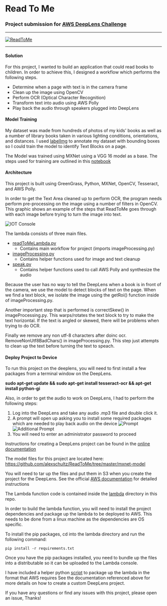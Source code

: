 # Read To Me
### Project submission for [AWS DeepLens Challenge](https://awsdeeplens.devpost.com/) 

---

<a href="http://www.youtube.com/watch?feature=player_embedded&v=fLjYKyRDDu0" target="_blank">
<img src="http://img.youtube.com/vi/fLjYKyRDDu0/0.jpg" alt="ReadToMe" />
</a>

---

#### Solution

For this project, I wanted to build an application that could read books to children. In order to achieve this, I designed a workflow which performs the following steps.

- Determine when a page with text is in the camera frame
- Clean up the image using OpenCV
- Perform OCR (Optical Character Recognition)
- Transform text into audio using AWS Polly
- Play back the audio through speakers plugged into DeepLens


#### Model Training

My dataset was made from hundreds of photos of my kids' books as well as a number of library books taken in various lighting conditions, orientations, and distances.
I used [labelImg](https://github.com/tzutalin/labelImg) to annotate my dataset with bounding boxes so I could train the model to identify Text Blocks on a page.

The Model was trained using MXNet using a VGG 16 model as a base. The steps used for training are outlined in this [notebook](https://github.com/alexschultz/ReadToMe/blob/master/ReadToMe%20Model%20Training.ipynb) 


#### Architecture

This project is built using GreenGrass, Python, MXNet, OpenCV, Tesseract, and AWS Polly.

In order to get the Text Area cleaned up to perform OCR, the program needs perform pre-processing on the image using a number of filters in OpenCV. This graphic shows an example of the steps that ReadToMe goes through with each image before trying to turn the image into text.

![IOT Console](https://github.com/alexschultz/ReadToMe/blob/master/assets/imagecleanup.png)

The lambda consists of three main files.

* [readToMeLambda.py](https://github.com/alexschultz/ReadToMe/blob/master/lambda/readToMeLambda.py)
	* Contains main workflow for project (imports imageProcessing.py)
* [imageProcessing.py](https://github.com/alexschultz/ReadToMe/blob/master/lambda/imageProcessing.py)
	* Contains helper functions used for image and text cleanup
* [speak.py](https://github.com/alexschultz/ReadToMe/blob/master/lambda/speak.py)
	* Contains helper functions used to call AWS Polly and synthesize the audio

Because the user has no way to tell the DeepLens when a book is in front of the camera, we use the model to detect blocks of text on the page. When we find a text block, we isolate the image using the getRoi() function inside of imageProcessing.py.

Another important step that is performed is correctSkew() in imageProcessing.py. This warps/rotates the text block to try to make the text horizontal. If the text is angled or skewed, there will be problems when trying to do OCR.

Finally we remove any non utf-8 characters after doinc ocr. RemoveNonUtf8BadChars() in imageProcessing.py.  This step just attempts to clean up the text before turning the text to speach.


#### Deploy Project to Device

To run this project on the deeplens, you will need to first install a few packages from a terminal window on the DeepLens.

**sudo apt-get update && sudo apt-get install tesseract-ocr && apt-get install python-gi**

Also, in order to get the audio to work on DeepLens, I had to perform the following steps:

1. Log into the DeepLens and take any audio .mp3 file and double click it.
2. A prompt will open up asking you to install some required packages which are needed to play back audio on the device
![Prompt](https://github.com/alexschultz/ReadToMe/blob/master/assets/install%20audio%20plugin.png)
![Additional Prompt](https://github.com/alexschultz/ReadToMe/blob/master/assets/additional%20prompt.png)
3. You will need to enter an administrator password to proceed



Instructions for creating a DeepLens project can be found in the [online documentation](https://docs.aws.amazon.com/deeplens/latest/dg/deeplens-custom-projects.html)

The model files for this project are located here: 
https://github.com/alexschultz/ReadToMe/tree/master/mxnet-model

You will need to tar up the files and put them in S3 when you create the project for the DeepLens. See the official [AWS documentation](https://docs.aws.amazon.com/deeplens/latest/dg/deeplens-import-external-trained.html) for detailed instructions

The Lambda function code is contained inside the [lambda](https://github.com/alexschultz/ReadToMe/tree/master/lambda) directory in this repo.

In order to build the lambda function, you will need to install the project dependencies and package up the lambda to be deployed to AWS. This needs to be done from a linux machine as the dependencies are OS specific.

To install the pip packages, cd into the lambda directory and run the following command:

```pip install -r requirements.txt```

Once you have the pip packages installed, you need to bundle up the files into a distributable so it can be uploaded to the Lambda console.

I have included a helper python [script](https://github.com/alexschultz/ReadToMe/blob/master/lambda/package-lambda.py) to package up the lambda in the format that AWS requires
See the documentation referenced above for more details on how to create a custom DeepLens project.

If you have any questions or find any issues with this project, please open an issue, Thanks!
